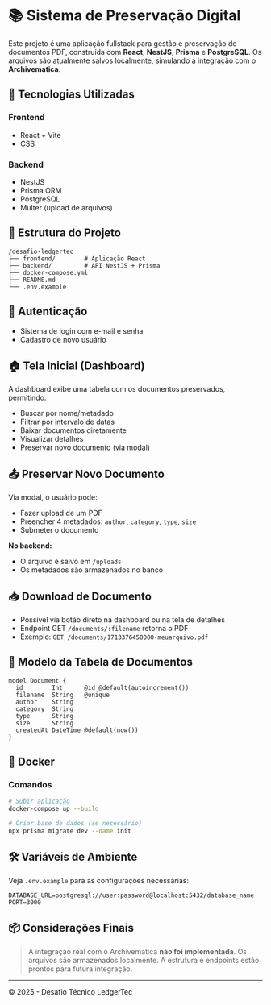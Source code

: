 # 📚 Sistema de Preservação Digital

Este projeto é uma aplicação fullstack para gestão e preservação de documentos PDF, construída com **React**, **NestJS**, **Prisma** e **PostgreSQL**. Os arquivos são atualmente salvos localmente, simulando a integração com o **Archivematica**.

## 🚀 Tecnologias Utilizadas

### Frontend
- React + Vite
- CSS

### Backend
- NestJS
- Prisma ORM
- PostgreSQL
- Multer (upload de arquivos)

## 📁 Estrutura do Projeto

```
/desafio-ledgertec
├── frontend/        # Aplicação React
├── backend/         # API NestJS + Prisma
├── docker-compose.yml
├── README.md
└── .env.example
```

## 🔐 Autenticação

- Sistema de login com e-mail e senha
- Cadastro de novo usuário

## 🏠 Tela Inicial (Dashboard)

A dashboard exibe uma tabela com os documentos preservados, permitindo:
- Buscar por nome/metadado
- Filtrar por intervalo de datas
- Baixar documentos diretamente
- Visualizar detalhes
- Preservar novo documento (via modal)

## 📤 Preservar Novo Documento

Via modal, o usuário pode:
- Fazer upload de um PDF
- Preencher 4 metadados: `author`, `category`, `type`, `size`
- Submeter o documento

**No backend:**
- O arquivo é salvo em `/uploads`
- Os metadados são armazenados no banco

## 📥 Download de Documento

- Possível via botão direto na dashboard ou na tela de detalhes
- Endpoint GET `/documents/:filename` retorna o PDF
- Exemplo: `GET /documents/1713376450000-meuarquivo.pdf`

## 📄 Modelo da Tabela de Documentos

```prisma
model Document {
  id        Int      @id @default(autoincrement())
  filename  String   @unique
  author    String
  category  String
  type      String
  size      String
  createdAt DateTime @default(now())
}
```

## 🐳 Docker

### Comandos

```bash
# Subir aplicação
docker-compose up --build

# Criar base de dados (se necessário)
npx prisma migrate dev --name init
```

## 🛠 Variáveis de Ambiente

Veja `.env.example` para as configurações necessárias:

```env
DATABASE_URL=postgresql://user:password@localhost:5432/database_name
PORT=3000
```

## 📦 Considerações Finais

> A integração real com o Archivematica **não foi implementada**. Os arquivos são armazenados localmente. A estrutura e endpoints estão prontos para futura integração.

---
© 2025 - Desafio Técnico LedgerTec
